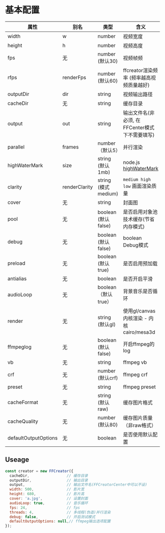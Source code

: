 # 基本配置


| 属性               | 别名        | 类型       | 含义                      |
| ----------------- | ----------- | ------ | ------------------------ |
| width          | w               |  number         | 视频宽度                              |
| height         | h                |    number        | 视频高度                            |
| fps          | 无                  |  number (默认30)         | 视频帧频    |
| rfps          | renderFps          |    number (默认60)       | ffcreator渲染频率 (频率越高视频质量越好) |
| outputDir      | dir                 | string            | 视频输出路径          |
| cacheDir          | 无              |     string    | 缓存目录                        |
| output          | out           | string       | 输出文件名(非必须, 在FFCenter模式下不需要填写)                     |
| parallel          | frames    | number （默认5）      | 并行渲染                     |
| highWaterMark          | size     | string (默认1mb)               | node.js [highWaterMark](http://nodejs.cn/api/stream/buffering.html)                          |
| clarity          | renderClarity   | string (模式medium)                  | `medium high low` 画面渲染质量                          |
| cover          | 无           | string         | 封面图                         |
| pool          | 无            |  boolean (默认false)      |  是否启用对象池技术缓存(节省内存模式)                     |
| debug          | 无           |  boolean (默认false)    | boolean Debug模式                    |
| preload          | 无         |     boolean (默认true)      | 是否启用预加载                    |
| antialias  | 无  | boolean | 是否开启平滑 |
| audioLoop  | 无  | boolean （默认true） | 背景音乐是否循环 |
| render  | 无  | string (默认gl) | 使用gl/canvas内核渲染 - 内核cairo/mesa3d |
| ffmpeglog  | 无  | boolean (默认false) | 开启ffmpeg的log |
| vb  | 无  | string | ffmpeg vb |
| crf  | 无  | number (默认crf) | ffmpeg crf |
| preset  | 无  | string | ffmpeg preset |
| cacheFormat  | 无  | string (默认raw) | 缓存图片格式 |
| cacheQuality  | 无  | number (默认80) | 缓存图片质量（非raw格式） |
| defaultOutputOptions  | 无  | boolean | 是否使用默认配置 |

## Useage


```javascript
const creator = new FFCreator({
  cacheDir,                 // 缓存目录
  outputDir,                // 输出目录
  output,                   // 输出文件名(FFCreatorCenter中可以不设)
  width: 500,               // 影片宽
  height: 680,              // 影片高
  cover: 'a.jpg',           // 设置封面
  audioLoop: true,          // 音乐循环
  fps: 24,                  // fps
  threads: 4,               // 多线程(伪造)并行渲染
  debug: false,             // 开启测试模式
  defaultOutputOptions: null,// ffmpeg输出选项配置
});
```
